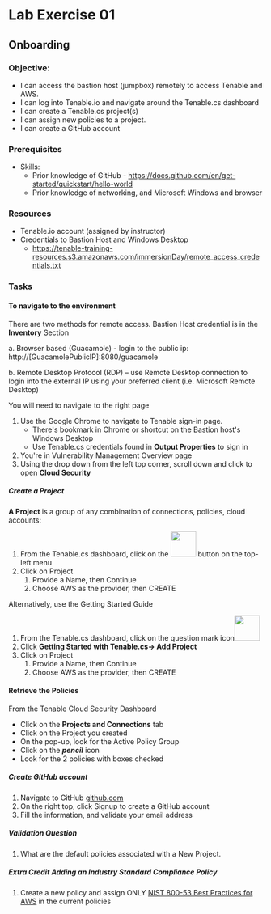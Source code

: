# Lab Exercise 01
## Onboarding

### Objective:

- I can access the bastion host (jumpbox) remotely to access Tenable and AWS.
- I can log into Tenable.io and navigate around the Tenable.cs dashboard
- I can create a Tenable.cs project(s)
- I can assign new policies to a project.
- I can create a GitHub account


### Prerequisites
- Skills:
    - Prior knowledge of GitHub - https://docs.github.com/en/get-started/quickstart/hello-world
    - Prior knowledge of networking, and Microsoft Windows and browser

### Resources
- Tenable.io account (assigned by instructor)
- Credentials to Bastion Host and Windows Desktop
	- https://tenable-training-resources.s3.amazonaws.com/immersionDay/remote_access_credentials.txt

### Tasks

#### To navigate to the environment
There are two methods for remote access. Bastion Host credential is in the **Inventory** Section

a. Browser based (Guacamole) - login to the public ip: http://[GuacamolePublicIP]:8080/guacamole

b. Remote Desktop Protocol (RDP) – use Remote Desktop connection to login into the external IP using your preferred client (i.e. Microsoft Remote Desktop)

You will need to navigate to the right page
1. Use the Google Chrome to navigate to Tenable sign-in page. 
	- There's bookmark in Chrome or shortcut on the Bastion host's Windows Desktop 
	- Use Tenable.cs credentials found in **Output Properties** to sign in
2. You're in Vulnerability Management Overview page
3. Using the drop down from the left top corner, scroll down and click to open **Cloud Security**

##### Create a Project
**A Project** is a group of any combination of connections, policies, cloud accounts:
1.  From the Tenable.cs dashboard, click on the <img src="https://aws-jam-challenge-resources.s3.amazonaws.com/scan-and-remediate-ninja/left_menu_plus.png" height="50" /> button on the top-left menu  
2.  Click on Project
	1. Provide a Name, then Continue
	2. Choose AWS as the provider, then CREATE

Alternatively, use the Getting Started Guide
1.  From the Tenable.cs dashboard, click on the question mark icon<img src="https://aws-jam-challenge-resources.s3.amazonaws.com/scan-and-remediate-ninja/question_mark_getting_started.png" height="50" />
2.  Click **Getting Started with Tenable.cs-> Add Project**
3.  Click on Project
	1. Provide a Name, then Continue
	2. Choose AWS as the provider, then CREATE

#### Retrieve the Policies
From the Tenable Cloud Security Dashboard
- Click on the **Projects and Connections** tab
- Click on the Project you created	
- On the pop-up, look for the Active Policy Group
- Click on the ***pencil*** icon
- Look for the 2 policies with boxes checked

##### Create GitHub account

1. Navigate to GitHub <a href="http://github.com" target="_blank" rel="nofollow noopener noreferrer">github.com</a>
2. On the right top, click Signup to create a GitHub account
3. Fill the information, and validate your email address

##### Validation Question
1.  What are the default policies associated with a New Project.

##### **Extra Credit** Adding an Industry Standard Compliance Policy
1.  Create a new policy and assign ONLY <u>NIST 800-53 Best Practices for AWS</u> in the current policies